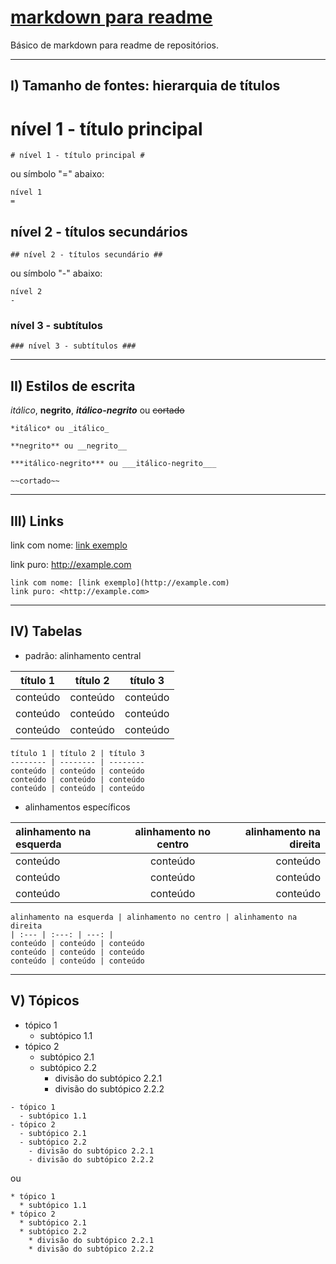 [markdown para readme](https://github.com/clxxxy/readme_markdown/blob/main/README.md?plain=1)<a name="titulo"></a>
=
Básico de markdown para readme de repositórios.
- - -

## I) Tamanho de fontes: hierarquia de títulos ##

# nível 1 - título principal #

```
# nível 1 - título principal #
```
ou símbolo "=" abaixo:
```
nível 1
=
```

## nível 2 - títulos secundários ##

```
## nível 2 - títulos secundário ##
```
ou símbolo "-" abaixo:
```
nível 2
-
```

### nível 3 - subtítulos ###

```
### nível 3 - subtítulos ###
```

- - -

## II) Estilos de escrita ##

*itálico*, **negrito**, ***itálico-negrito*** ou ~~cortado~~

```
*itálico* ou _itálico_

**negrito** ou __negrito__

***itálico-negrito*** ou ___itálico-negrito___

~~cortado~~
```

- - -

## III) Links ##

link com nome: [link exemplo](http://example.com)

link puro: <http://example.com>

```
link com nome: [link exemplo](http://example.com)
link puro: <http://example.com>
```

- - -

## IV) Tabelas ##

- padrão: alinhamento central

título 1 | título 2 | título 3
-------- | -------- | --------
conteúdo | conteúdo | conteúdo
conteúdo | conteúdo | conteúdo
conteúdo | conteúdo | conteúdo

```
título 1 | título 2 | título 3
-------- | -------- | --------
conteúdo | conteúdo | conteúdo
conteúdo | conteúdo | conteúdo
conteúdo | conteúdo | conteúdo
```

- alinhamentos específicos

alinhamento na esquerda | alinhamento no centro | alinhamento na direita
| :--- | :---: | ---: |
conteúdo | conteúdo | conteúdo
conteúdo | conteúdo | conteúdo
conteúdo | conteúdo | conteúdo

```
alinhamento na esquerda | alinhamento no centro | alinhamento na direita
| :--- | :---: | ---: |
conteúdo | conteúdo | conteúdo
conteúdo | conteúdo | conteúdo
conteúdo | conteúdo | conteúdo
```

- - -

## V) Tópicos ##

- tópico 1
  - subtópico 1.1
- tópico 2
  - subtópico 2.1
  - subtópico 2.2
    - divisão do subtópico 2.2.1
    - divisão do subtópico 2.2.2

```
- tópico 1
  - subtópico 1.1
- tópico 2
  - subtópico 2.1
  - subtópico 2.2
    - divisão do subtópico 2.2.1
    - divisão do subtópico 2.2.2
```
ou
```
* tópico 1
  * subtópico 1.1
* tópico 2
  * subtópico 2.1
  * subtópico 2.2
    * divisão do subtópico 2.2.1
    * divisão do subtópico 2.2.2
```
